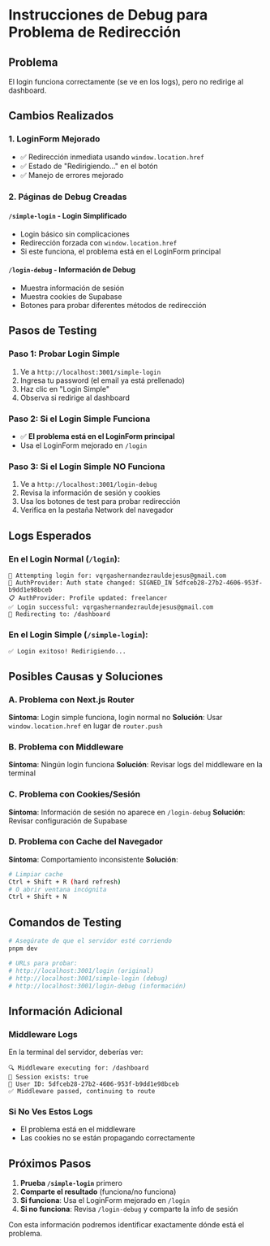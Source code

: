# Instrucciones de Debug para Problema de Redirección

## Problema
El login funciona correctamente (se ve en los logs), pero no redirige al dashboard.

## Cambios Realizados

### 1. LoginForm Mejorado
- ✅ Redirección inmediata usando `window.location.href`
- ✅ Estado de "Redirigiendo..." en el botón
- ✅ Manejo de errores mejorado

### 2. Páginas de Debug Creadas

#### `/simple-login` - Login Simplificado
- Login básico sin complicaciones
- Redirección forzada con `window.location.href`
- Si este funciona, el problema está en el LoginForm principal

#### `/login-debug` - Información de Debug
- Muestra información de sesión
- Muestra cookies de Supabase
- Botones para probar diferentes métodos de redirección

## Pasos de Testing

### Paso 1: Probar Login Simple
1. Ve a `http://localhost:3001/simple-login`
2. Ingresa tu password (el email ya está prellenado)
3. Haz clic en "Login Simple"
4. Observa si redirige al dashboard

### Paso 2: Si el Login Simple Funciona
- ✅ **El problema está en el LoginForm principal**
- Usa el LoginForm mejorado en `/login`

### Paso 3: Si el Login Simple NO Funciona
1. Ve a `http://localhost:3001/login-debug`
2. Revisa la información de sesión y cookies
3. Usa los botones de test para probar redirección
4. Verifica en la pestaña Network del navegador

## Logs Esperados

### En el Login Normal (`/login`):
```
🔑 Attempting login for: vqrgashernandezrauldejesus@gmail.com
🔄 AuthProvider: Auth state changed: SIGNED_IN 5dfceb28-27b2-4606-953f-b9dd1e98bceb
📋 AuthProvider: Profile updated: freelancer
✅ Login successful: vqrgashernandezrauldejesus@gmail.com
🔄 Redirecting to: /dashboard
```

### En el Login Simple (`/simple-login`):
```
✅ Login exitoso! Redirigiendo...
```

## Posibles Causas y Soluciones

### A. Problema con Next.js Router
**Síntoma**: Login simple funciona, login normal no
**Solución**: Usar `window.location.href` en lugar de `router.push`

### B. Problema con Middleware
**Síntoma**: Ningún login funciona
**Solución**: Revisar logs del middleware en la terminal

### C. Problema con Cookies/Sesión
**Síntoma**: Información de sesión no aparece en `/login-debug`
**Solución**: Revisar configuración de Supabase

### D. Problema con Cache del Navegador
**Síntoma**: Comportamiento inconsistente
**Solución**: 
```bash
# Limpiar cache
Ctrl + Shift + R (hard refresh)
# O abrir ventana incógnita
Ctrl + Shift + N
```

## Comandos de Testing

```bash
# Asegúrate de que el servidor esté corriendo
pnpm dev

# URLs para probar:
# http://localhost:3001/login (original)
# http://localhost:3001/simple-login (debug)
# http://localhost:3001/login-debug (información)
```

## Información Adicional

### Middleware Logs
En la terminal del servidor, deberías ver:
```
🔍 Middleware executing for: /dashboard
🔐 Session exists: true
👤 User ID: 5dfceb28-27b2-4606-953f-b9dd1e98bceb
✅ Middleware passed, continuing to route
```

### Si No Ves Estos Logs
- El problema está en el middleware
- Las cookies no se están propagando correctamente

## Próximos Pasos

1. **Prueba `/simple-login`** primero
2. **Comparte el resultado** (funciona/no funciona)
3. **Si funciona**: Usa el LoginForm mejorado en `/login`
4. **Si no funciona**: Revisa `/login-debug` y comparte la info de sesión

Con esta información podremos identificar exactamente dónde está el problema.
